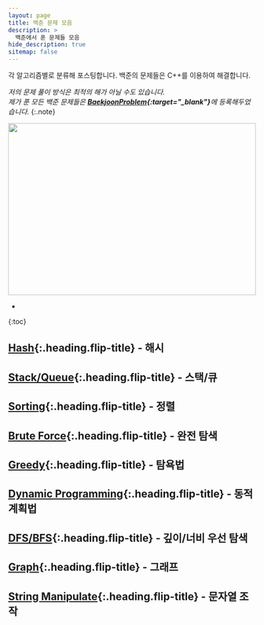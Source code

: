 ```yaml
---
layout: page
title: 백준 문제 모음
description: >
  백준에서 푼 문제들 모음
hide_description: true
sitemap: false
---
```

각 알고리즘별로 분류해 포스팅합니다. 백준의 문제들은 C++를 이용하여 해결합니다.

*저의 문제 풀이 방식은 최적의 해가 아닐 수도 있습니다.*<br>
*제가 푼 모든 백준 문제들은 <strong>[BaekjoonProblem](https://github.com/alpha-src/AlgorithmTest/tree/master/baekjoon){:target="_blank"}</strong>에 등록해두었습니다.*
{:.note}

<img src="https://onlinejudgeimages.s3-ap-northeast-1.amazonaws.com/images/boj-og-1200.png" style="width:100%; height:350px" />

* 
{:toc}

## [Hash]{:.heading.flip-title} - 해시

## [Stack/Queue]{:.heading.flip-title} - 스택/큐

## [Sorting]{:.heading.flip-title} - 정렬

## [Brute Force]{:.heading.flip-title} - 완전 탐색

## [Greedy]{:.heading.flip-title} - 탐욕법

## [Dynamic Programming]{:.heading.flip-title} - 동적계획법

## [DFS/BFS]{:.heading.flip-title} - 깊이/너비 우선 탐색

## [Graph]{:.heading.flip-title} - 그래프

## [String Manipulate]{:.heading.flip-title} - 문자열 조작

[Hash]: hash/
[Stack/Queue]: stackqueue/
[Sorting]: sorting/
[Brute Force]: bruteforce/
[Greedy]: greedy/
[Dynamic Programming]: dynamic/
[DFS/BFS]: dfsbfs
[Graph]: graph/
[String Manipulate]: string/
